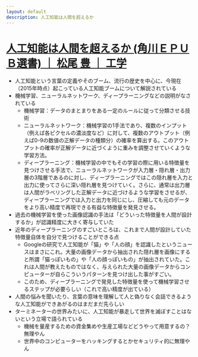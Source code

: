 ```yaml
---
layout: default
description: 人工知能は人間を超えるか
---
```


# [人工知能は人間を超えるか (角川ＥＰＵＢ選書) ｜ 松尾 豊 ｜ 工学](https://www.amazon.co.jp/gp/product/B00UAAK07S/ref=oh_aui_d_detailpage_o07_?ie=UTF8&psc=1)

 - 人工知能という言葉の定義やそのブーム、流行の歴史を中心に、今現在（2015年時点）起こっている人工知能ブームについて解説されている
 - 機械学習、ニューラルネットワーク、ディープラーニングなどの説明がなされている
   - 機械学習：データのまとまりをある一定のルールに従って分類させる技術
   - ニューラルネットワーク：機械学習の1手法であり、複数のインプット（例えば各ピクセルの濃淡度など）に対して、複数のアウトプット（例えば0-9の数値の正解データの種類分）の確率を算出する。このアウトプットの確率が正解データに近づくように重みを調整させていくような学習方法。
   - ディープラーニング：機械学習の中でもその学習の際に用いる特徴量を見つけさせる手法で、ニューラルネットワークが入力層・隠れ層・出力層の3階層であるのに対し、ディープラーニングではこの隠れ層を入力と出力に使ってさらに深い隠れ層を見つけていく。さらに、通常は出力層は人間がラベリングした正解データに近づけるような学習をさせるが、ディープラーニングでは入力と出力を同じにし、圧縮しても元のデータをより高い精度で再現できる有益な特徴量を発見させる。
 - 過去の機械学習を使った画像認識の手法は「どういった特徴量を人間が設計するか」が認識精度に大きく寄与していた
 - 近年のディープラーニングのすごいところは、これまで人間が設計していた特徴量自体を自分で見つけることができる点
   - Googleの研究で人工知能が「猫」や「人の顔」を認識したというニュースはまさにこれ。大量の画像データから抽出された隠れ層を画像にすると所謂「猫っぽいもの」や「人の顔っぽいもの」が抽出されていた。これは人間が教えたものではなく、与えられた大量の画像データからコンピューターが自らこういうパターンを見つけ出した事がすごい。
   - このため、ディープラーニングで発見した特徴量を使って機械学習させるステップが必要らしい（これで高い精度が出ている）
 - 人間の悩みを聞いたり、言葉の意味を理解して人と偽りなく会話できるような人工知能ができあがるのはまだまだ先らしい
 - ターミネーターの世界みたいに、人工知能が暴走して世界を滅ぼすことはないという立場で語られている
   - 機械を量産するための資金集めや生産工場などどうやって用意するの？無理やん
   - 世界中のコンピューターをハッキングするとかセキュリティ的に無理やん
